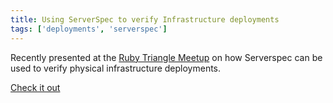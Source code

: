 ```yaml
---
title: Using ServerSpec to verify Infrastructure deployments
tags: ['deployments', 'serverspec']
---
```


Recently presented at the [Ruby Triangle
Meetup](http://www.meetup.com/raleighrb/) on how Serverspec can be used to
verify physical infrastructure deployments.

[Check it
out](http://prezi.com/cmi9ceil6t9v/?utm_campaign=share&utm_medium=copy&rc=ex0share)




